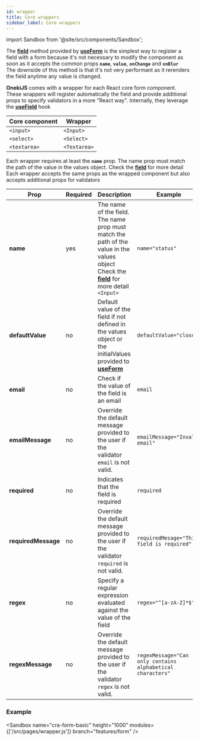 ```yaml
---
id: wrapper
title: Core wrappers
sidebar_label: Core wrappers
---
```


import Sandbox from '@site/src/components/Sandbox';

The **[field](./field#field)** method provided by **[useForm](./use-form)** is the simplest way to register a field with a form because it's not necessary to modify the component as soon as it accepts the common props **`name`**, **`value`**, **`onChange`** and **`onBlur`**  
The downside of this method is that it's not very performant as it rerenders the field anytime any value is changed.

**OnekiJS** comes with a wrapper for each React core form component. These wrappers will register automatically the field and provide additional props to specify validators in a more "React way". Internally, they leverage the **[useField](./field#usefield)** hook

| Core component | Wrapper      |
| -------------- | ------------ |
| `<input>`      | `<Input>`    |
| `<select>`     | `<Select>`   |
| `<textarea>`   | `<Textarea>` |

Each wrapper requires at least the **`name`** prop. The name prop must match the path of the value in the values object. Check the **[field](./field)** for more detail  
Each wrapper accepts the same props as the wrapped component but also accepts additional props for validators

| Prop                | Required | Description                                                                                                                                                   | Example                                                    |
| ------------------- | -------- | ------------------------------------------------------------------------------------------------------------------------------------------------------------- | ---------------------------------------------------------- |
| **name**            | yes      | The name of the field.<br />The name prop must match the path of the value in the values object<br />Check the **[field](./field)** for more detail `<Input>` | `name="status"`                                            |
| **defaultValue**    | no       | Default value of the field if not defined in the values object or the initialValues provided to **[useForm](./use-form)**                                     | `defaultValue="closed"`                                    |
| **email**           | no       | Check if the value of the field is an email                                                                                                                   | `email`                                                    |
| **emailMessage**    | no       | Override the default message provided to the user if the validator `email` is not valid.                                                                      | `emailMessage="Invalid email"`                             |
| **required**        | no       | Indicates that the field is required                                                                                                                          | `required`                                                 |
| **requiredMessage** | no       | Override the default message provided to the user if the validator `required` is not valid.                                                                   | `requiredMesage="This field is required"`                  |
| **regex**           | no       | Specify a regular expression evaluated against the value of the field                                                                                         | `regex="^[a-zA-Z]*$"`                                      |
| **regexMessage**    | no       | Override the default message provided to the user if the validator `regex` is not valid.                                                                      | `regexMessage="Can only contains alphabetical characters"` |

### Example

<Sandbox
name="cra-form-basic"
height="1000"
modules={['/src/pages/wrapper.js']}
branch="features/form"
/>
